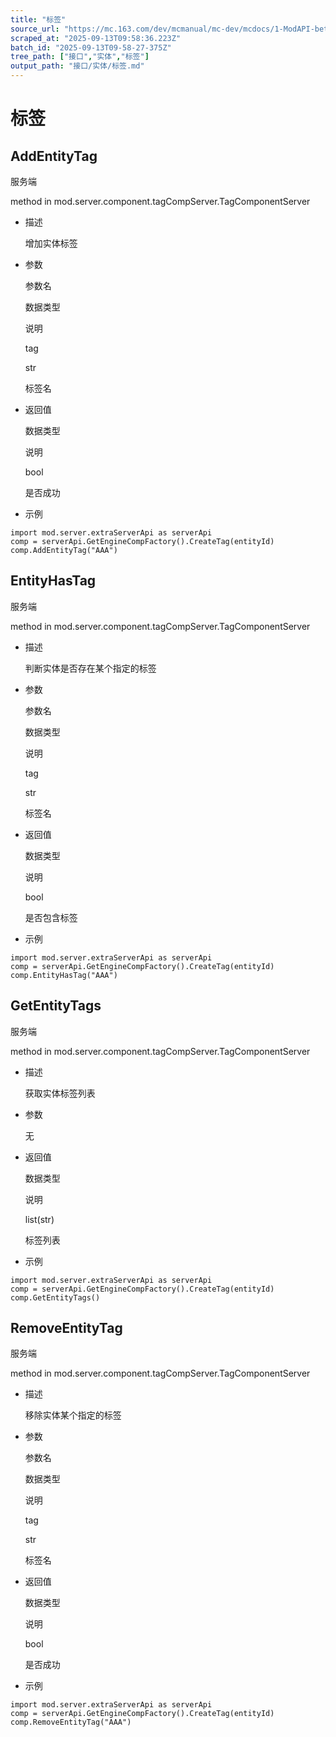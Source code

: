 ```yaml
---
title: "标签"
source_url: "https://mc.163.com/dev/mcmanual/mc-dev/mcdocs/1-ModAPI-beta/%E6%8E%A5%E5%8F%A3/%E5%AE%9E%E4%BD%93/%E6%A0%87%E7%AD%BE.html?catalog=1"
scraped_at: "2025-09-13T09:58:36.223Z"
batch_id: "2025-09-13T09-58-27-375Z"
tree_path: ["接口","实体","标签"]
output_path: "接口/实体/标签.md"
---
```


#  标签

##  AddEntityTag

服务端

method in mod.server.component.tagCompServer.TagComponentServer

*   描述
    
    增加实体标签
    
*   参数
    
    参数名
    
    数据类型
    
    说明
    
    tag
    
    str
    
    标签名
    
*   返回值
    
    数据类型
    
    说明
    
    bool
    
    是否成功
    
*   示例
    

```
import mod.server.extraServerApi as serverApi
comp = serverApi.GetEngineCompFactory().CreateTag(entityId)
comp.AddEntityTag("AAA")

```

##  EntityHasTag

服务端

method in mod.server.component.tagCompServer.TagComponentServer

*   描述
    
    判断实体是否存在某个指定的标签
    
*   参数
    
    参数名
    
    数据类型
    
    说明
    
    tag
    
    str
    
    标签名
    
*   返回值
    
    数据类型
    
    说明
    
    bool
    
    是否包含标签
    
*   示例
    

```
import mod.server.extraServerApi as serverApi
comp = serverApi.GetEngineCompFactory().CreateTag(entityId)
comp.EntityHasTag("AAA")

```

##  GetEntityTags

服务端

method in mod.server.component.tagCompServer.TagComponentServer

*   描述
    
    获取实体标签列表
    
*   参数
    
    无
    
*   返回值
    
    数据类型
    
    说明
    
    list(str)
    
    标签列表
    
*   示例
    

```
import mod.server.extraServerApi as serverApi
comp = serverApi.GetEngineCompFactory().CreateTag(entityId)
comp.GetEntityTags()

```

##  RemoveEntityTag

服务端

method in mod.server.component.tagCompServer.TagComponentServer

*   描述
    
    移除实体某个指定的标签
    
*   参数
    
    参数名
    
    数据类型
    
    说明
    
    tag
    
    str
    
    标签名
    
*   返回值
    
    数据类型
    
    说明
    
    bool
    
    是否成功
    
*   示例
    

```
import mod.server.extraServerApi as serverApi
comp = serverApi.GetEngineCompFactory().CreateTag(entityId)
comp.RemoveEntityTag("AAA")

```